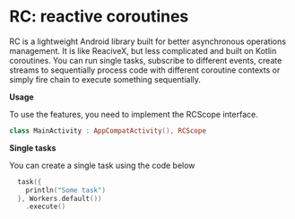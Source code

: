 # RC: reactive coroutines

RC is a lightweight Android library built for better asynchronous operations management. It is like ReaciveX, but less complicated and built on Kotlin coroutines. 
You can run single tasks, subscribe to different events, create streams to sequentially process code with different coroutine contexts or simply fire chain to execute something sequentially.

**Usage**

To use the features, you need to implement the RCScope interface. 

```Kotlin
class MainActivity : AppCompatActivity(), RCScope
```

**Single tasks**

You can create a single task using the code below

```Kotlin
  task({
    println("Some task")
  }, Workers.default())
    .execute()
```
